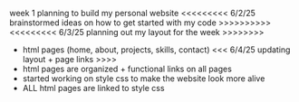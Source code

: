 week 1 planning to build my personal website
<<<<<<<<< 6/2/25 brainstormed ideas on how to get started with my code >>>>>>>>>>
<<<<<<<<< 6/3/25 planning out my layout for the week >>>>>>>>
- html pages (home, about, projects, skills, contact)
<<< 6/4/25 updating layout + page links >>>>
- html pages are organized + functional links on all pages
- started working on style css to make the website look more alive
- ALL html pages are linked to style css
